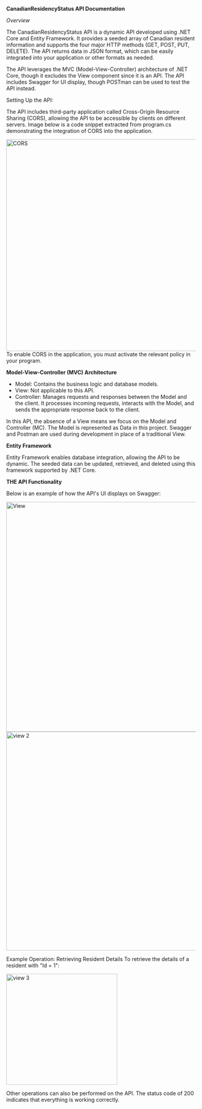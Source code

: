 **CanadianResidencyStatus API Documentation**


*Overview*

The CanadianResidencyStatus API is a dynamic API developed using .NET Core and Entity Framework. It provides a seeded array of Canadian resident information and supports the four major HTTP methods (GET, POST, PUT, DELETE). The API returns data in JSON format, which can be easily integrated into your application or other formats as needed.

The API leverages the MVC (Model-View-Controller) architecture of .NET Core, though it excludes the View component since it is an API. The API includes Swagger for UI display, though POSTman can  be used to test the API instead.
 

Setting Up the API:

The API includes third-party application called Cross-Origin Resource Sharing (CORS), allowing the API to be accessible by clients on different servers. Image below is a code snippet extracted from program.cs demonstrating the integration of CORS into the application.

<img width="563" alt="CORS" src="https://github.com/Lawaltunde/CanadianResidencyStatus/assets/122512872/7dd7270d-cd52-4fff-bfc1-460a8bdc7565">
To enable CORS in the application, you must activate the relevant policy in your program.

**Model-View-Controller (MVC) Architecture**

+ Model: Contains the business logic and database models.
+ View: Not applicable to this API.
+ Controller: Manages requests and responses between the Model and the client. It processes incoming requests, interacts with the Model, and sends the appropriate response back to the client.

In this API, the absence of a View means we focus on the Model and Controller (MC). The Model is represented as Data in this project. Swagger and Postman are used during development in place of a traditional View.

**Entity Framework**

Entity Framework enables database integration, allowing the API to be dynamic. The seeded data can be updated, retrieved, and deleted using this framework supported by .NET Core.

**THE API Functionality**

Below is an example of how the API's UI displays on Swagger:

<img width="611" alt="View" src="https://github.com/Lawaltunde/CanadianResidencyStatus/assets/122512872/1817bd7d-48f5-4ac9-83db-69b8cdd70c0d">
<img width="582" alt="view 2" src="https://github.com/Lawaltunde/CanadianResidencyStatus/assets/122512872/ab27e66b-469d-49a7-99e2-fba40a296bfb">

Example Operation: Retrieving Resident Details
To retrieve the details of a resident with "Id = 1":

<img width="295" alt="view 3" src="https://github.com/Lawaltunde/CanadianResidencyStatus/assets/122512872/27b48527-fe0a-40bd-a7f9-c62d2179dfaa">

Other operations can also be performed on the API. The status code of 200 indicates that everything is working correctly.
